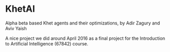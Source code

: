# KhetAI
 Alpha beta based Khet agents and their optimizations, by Adir Zagury and Aviv Yaish
 
A nice project we did around April 2016 as a final project for the Introduction to Artificial Intelligence (67842) course.

